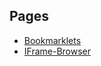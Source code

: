 ## Pages
- [Bookmarklets](https://superop535.ml/bookmarklets)
- [IFrame-Browser](https://superop535.ml/iframe-browser)
